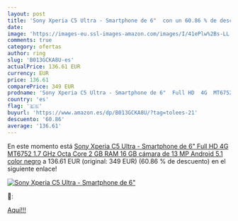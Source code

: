 ```yaml
---
layout: post
title: 'Sony Xperia C5 Ultra - Smartphone de 6"  con un 60.86 % de descuento'
date: 
image: 'https://images-eu.ssl-images-amazon.com/images/I/41ePlw%2Bs-LL._SL200_.jpg'
comments: true
category: ofertas
author: ring
slug: 'B013GCKA8U-es'
actualPrice: 136.61 EUR
currency: EUR
price: 136.61
comparePrice: 349 EUR
prodname: 'Sony Xperia C5 Ultra - Smartphone de 6"  Full HD  4G  MT6752  1.7 GHz Octa Core  2 GB RAM  16 GB  cámara de 13 MP  Android 5.1  color negro'
country: 'es'
flag: '🇪🇸'
buyurl: 'https://www.amazon.es/dp/B013GCKA8U/?tag=tolees-21'
descuento: '60.86'
average: '136.61'
---
```


En este momento está [Sony Xperia C5 Ultra - Smartphone de 6"  Full HD  4G  MT6752  1.7 GHz Octa Core  2 GB RAM  16 GB  cámara de 13 MP  Android 5.1  color negro](https://www.amazon.es/dp/B013GCKA8U/?tag=tolees-21) a 136.61 EUR (original: 349 EUR) (60.86 %  de descuento) en el siguiente enlace!

[![Sony Xperia C5 Ultra - Smartphone de 6" ](https://images-eu.ssl-images-amazon.com/images/I/41ePlw%2Bs-LL._SL200_.jpg)](https://www.amazon.es/dp/B013GCKA8U/?tag=tolees-21)

🔎:


[Aquí!!!](https://www.amazon.es/dp/B013GCKA8U/?tag=tolees-21)
